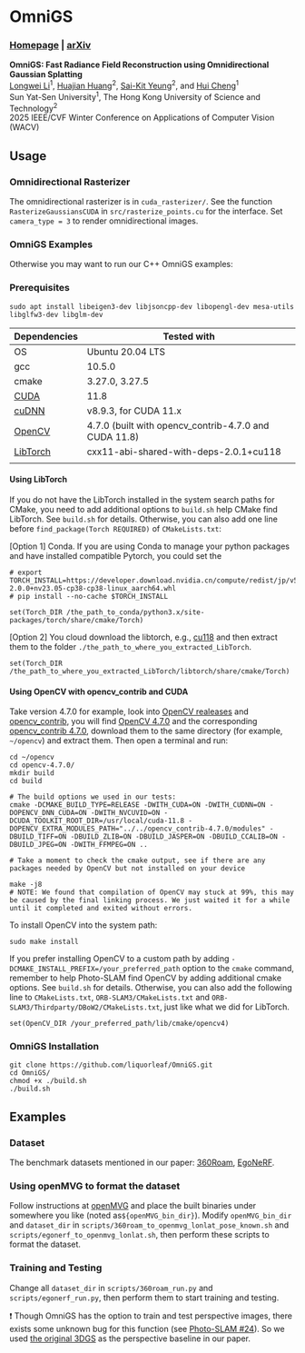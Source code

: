 # OmniGS
### [Homepage](https://liquorleaf.github.io/research/OmniGS/) | [arXiv](https://arxiv.org/abs/2404.03202)

**OmniGS: Fast Radiance Field Reconstruction using Omnidirectional Gaussian Splatting** <br>
[Longwei Li](https://github.com/liquorleaf)<sup>1</sup>, [Huajian Huang](https://huajianup.github.io)<sup>2</sup>, [Sai-Kit Yeung](https://saikit.org/)<sup>2</sup>, and [Hui Cheng](https://cse.sysu.edu.cn/content/2504)<sup>1</sup> <br>
Sun Yat-Sen University<sup>1</sup>, The Hong Kong University of Science and Technology<sup>2</sup> <br>
2025 IEEE/CVF Winter Conference on Applications of Computer Vision (WACV)

## Usage
### Omnidirectional Rasterizer
The omnidirectional rasterizer is in `cuda_rasterizer/`. See the function `RasterizeGaussiansCUDA` in `src/rasterize_points.cu` for the interface. Set `camera_type = 3` to render omnidirectional images.

### OmniGS Examples
Otherwise you may want to run our C++ OmniGS examples:

### Prerequisites
```
sudo apt install libeigen3-dev libjsoncpp-dev libopengl-dev mesa-utils libglfw3-dev libglm-dev
```

| Dependencies | Tested with |
| ---- | ---- |
| OS | Ubuntu 20.04 LTS |
| gcc | 10.5.0 |
| cmake | 3.27.0, 3.27.5 |
| [CUDA](https://developer.nvidia.com/cuda-toolkit-archive) | 11.8 |
| [cuDNN](https://developer.nvidia.com/rdp/cudnn-archive) | v8.9.3, for CUDA 11.x |
| [OpenCV](https://opencv.org/releases/) | 4.7.0 (built with opencv_contrib-4.7.0 and CUDA 11.8)|
| [LibTorch](https://pytorch.org/get-started/locally/) | cxx11-abi-shared-with-deps-2.0.1+cu118 |
|||


#### Using LibTorch
If you do not have the LibTorch installed in the system search paths for CMake, you need to add additional options to `build.sh` help CMake find LibTorch. See `build.sh` for details. Otherwise, you can also add one line before `find_package(Torch REQUIRED)` of `CMakeLists.txt`:

[Option 1] Conda. If you are using Conda to manage your python packages and have installed compatible Pytorch, you could set the 
```
# export TORCH_INSTALL=https://developer.download.nvidia.cn/compute/redist/jp/v511/pytorch/torch-2.0.0+nv23.05-cp38-cp38-linux_aarch64.whl
# pip install --no-cache $TORCH_INSTALL

set(Torch_DIR /the_path_to_conda/python3.x/site-packages/torch/share/cmake/Torch)
```

[Option 2] You cloud download the libtorch, e.g., [cu118](https://download.pytorch.org/libtorch/cu118) and then extract them to the folder `./the_path_to_where_you_extracted_LibTorch`. 
```
set(Torch_DIR /the_path_to_where_you_extracted_LibTorch/libtorch/share/cmake/Torch)
```

#### Using OpenCV with opencv_contrib and CUDA
Take version 4.7.0 for example, look into [OpenCV realeases](https://github.com/opencv/opencv/releases) and [opencv_contrib](https://github.com/opencv/opencv_contrib/tags), you will find [OpenCV 4.7.0](https://github.com/opencv/opencv/archive/refs/tags/4.7.0.tar.gz) and the corresponding [opencv_contrib 4.7.0](https://github.com/opencv/opencv_contrib/archive/refs/tags/4.7.0.tar.gz), download them to the same directory (for example, `~/opencv`) and extract them. Then open a terminal and run:
```
cd ~/opencv
cd opencv-4.7.0/
mkdir build
cd build

# The build options we used in our tests:
cmake -DCMAKE_BUILD_TYPE=RELEASE -DWITH_CUDA=ON -DWITH_CUDNN=ON -DOPENCV_DNN_CUDA=ON -DWITH_NVCUVID=ON -DCUDA_TOOLKIT_ROOT_DIR=/usr/local/cuda-11.8 -DOPENCV_EXTRA_MODULES_PATH="../../opencv_contrib-4.7.0/modules" -DBUILD_TIFF=ON -DBUILD_ZLIB=ON -DBUILD_JASPER=ON -DBUILD_CCALIB=ON -DBUILD_JPEG=ON -DWITH_FFMPEG=ON ..

# Take a moment to check the cmake output, see if there are any packages needed by OpenCV but not installed on your device

make -j8
# NOTE: We found that compilation of OpenCV may stuck at 99%, this may be caused by the final linking process. We just waited it for a while until it completed and exited without errors.
```
To install OpenCV into the system path:
```
sudo make install
```
If you prefer installing OpenCV to a custom path by adding `-DCMAKE_INSTALL_PREFIX=/your_preferred_path` option to the `cmake` command, remember to help Photo-SLAM find OpenCV by adding additional cmake options. See `build.sh` for details. Otherwise, you can also add the following line to `CMakeLists.txt`, `ORB-SLAM3/CMakeLists.txt` and `ORB-SLAM3/Thirdparty/DBoW2/CMakeLists.txt`, just like what we did for LibTorch.
```
set(OpenCV_DIR /your_preferred_path/lib/cmake/opencv4)
```

### OmniGS Installation
```
git clone https://github.com/liquorleaf/OmniGS.git
cd OmniGS/
chmod +x ./build.sh
./build.sh
```

## Examples

### Dataset
The benchmark datasets mentioned in our paper: [360Roam](https://huajianup.github.io/research/360Roam/), [EgoNeRF](https://github.com/changwoonchoi/EgoNeRF).

### Using openMVG to format the dataset
Follow instructions at [openMVG](https://github.com/openMVG/openMVG) and place the built binaries under somewhere you like (noted as`${openMVG_bin_dir}`). Modify `openMVG_bin_dir` and `dataset_dir` in `scripts/360roam_to_openmvg_lonlat_pose_known.sh` and `scripts/egonerf_to_openmvg_lonlat.sh`, then perform these scripts to format the dataset.

### Training and Testing
Change all `dataset_dir` in `scripts/360roam_run.py` and `scripts/egonerf_run.py`, then perform them to start training and testing.

:exclamation: Though OmniGS has the option to train and test perspective images, there exists some unknown bug for this function (see [Photo-SLAM #24](https://github.com/HuajianUP/Photo-SLAM/issues/24)). So we used [the original 3DGS](https://github.com/graphdeco-inria/gaussian-splatting) as the perspective
 baseline in our paper.
